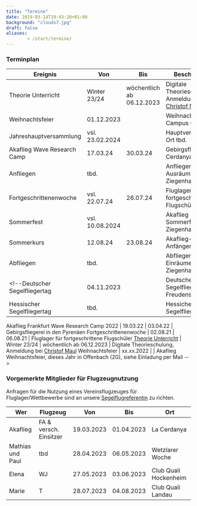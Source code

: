 ```yaml
---
title: "Termine"
date: 2019-03-14T19:43:28+01:00
background: "clouds7.jpg"
draft: false
aliases:
        - /start/termine/
---
```


### Terminplan

**Ereignis** | **Von** | **Bis** | **Beschreibung**
---- | ---- | ---- | ----
Theorie Unterricht | Winter 23/24 | wöchentlich ab 06.12.2023 | Digitale Theorieschulung, Anmeldung bei [Christof Maul](/kontakt#Ansprechpartner)
Weihnachtsfeier | 01.12.2023 | | Weihnachtsfeier am Campus Ginnheim
Jahreshauptversammlung | vsl. 23.02.2024 | | Hauptversammlung, Ort tbd.
Akaflieg Wave Research Camp | 17.03.24 | 30.03.24 | Gebirgsfliegen in La Cerdanya
Anfliegen | tbd. | | Anfliegen und Ausräumen in Ziegenhain
Fortgeschrittenenwoche | vsl. 22.07.24 | 26.07.24 | Fluglager für fortgeschrittene Flugschüler
Sommerfest | vsl. 10.08.2024 | | Akaflieg Sommerfest in Ziegenhain
Sommerkurs | 12.08.24 | 23.08.24 | Akaflieg-Anfängerkurs
Abfliegen | tbd. | | Abfliegen und Einräumen in Ziegenhain
<!--Deutscher Segelfliegertag | 04.11.2023 | | Deutscher Segelfliegertag in Freudenstadt (BW)
Hessischer Segelfliegertag | tbd. | | Hessicher Segelfliegertag

Akaflieg Frankfurt Wave Research Camp 2022 | 19.03.22 | 03.04.22 | Gebirgsfliegerei in den Pyrenäen
Fortgeschrittenenwoche | 02.08.21 | 06.08.21 | Fluglager für fortgeschrittene Flugschüler
[Theorie Unterricht](https://chmaul.de/theory) | Winter 23/24 | wöchentlich ab 06.12.2023 | Digitale Theorieschulung, Anmeldung bei [Christof Maul](/kontakt#Ansprechpartner)
Weihnachtsfeier | xx.xx.2022 | | Akaflieg Weihnachtsfeier, dieses Jahr in Offenbach (2G), siehe Einladung per Mail -->

### Vorgemerkte Mitglieder für Flugzeugnutzung
Anfragen für die Nutzung eines Vereinsflugzeuges für Fluglager/Wettbewerbe sind an unsere [Segelflugreferentin](/kontakt/#Ansprechpartner) zu richten.

**Wer** | **Flugzeug** | **Von** | **Bis** | **Ort**
---- | ---- | ---- | ---- | ----
Akaflieg | FA & versch. Einsitzer | 19.03.2023 | 01.04.2023 | La Cerdanya
Mathias und Paul | tbd | 28.04.2023 | 06.05.2023 | Wetzlarer Woche
Elena | WJ | 27.05.2023 | 03.06.2023 | Club Quali Hockenheim
Marie | T | 28.07.2023 | 04.08.2023 | Club Quali Landau
